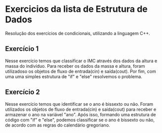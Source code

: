 # Exercicios da lista de Estrutura de Dados
Resolução dos exercícios de condicionais, utilizando a linguagem C++.

## Exercício 1
Nesse exercício temos que classificar o IMC através dos dados da altura e massa do indivíduo.
Para receber os dados da massa e altura, foram utilizadoso os objetos de fluxo de entrada(cin) e saída(cout).
Por fim, com uma uma simples estrutura de "if" e "else" resolvemos o problema.

## Exercício 2
Nesse exercício temos que identificar se o ano é bissexto ou não.
Foram utilizados os objetos de fluxo de entrada(cin) e saída(cout) para receber e armazenar o ano na variável "ano".
Após isso, formando uma estrutura de código com "if" e "else", podemos classificar se o ano é bissexto ou não, de acordo com as regras do calendário gregoriano.

